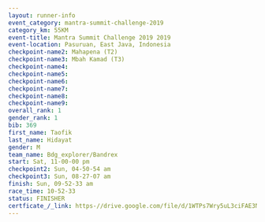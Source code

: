 ```yaml
---
layout: runner-info 
event_category: mantra-summit-challenge-2019 
category_km: 55KM 
event-title: Mantra Summit Challenge 2019 2019 
event-location: Pasuruan, East Java, Indonesia 
checkpoint-name2: Mahapena (T2) 
checkpoint-name3: Mbah Kamad (T3) 
checkpoint-name4: 
checkpoint-name5: 
checkpoint-name6: 
checkpoint-name7: 
checkpoint-name8: 
checkpoint-name9: 
overall_rank: 1
gender_rank: 1
bib: 369
first_name: Taofik
last_name: Hidayat
gender: M
team_name: Bdg_explorer/Bandrex
start: Sat, 11-00-00 pm
checkpoint2: Sun, 04-50-54 am
checkpoint3: Sun, 08-27-07 am
finish: Sun, 09-52-33 am
race_time: 10-52-33
status: FINISHER
certficate_/_link: https-//drive.google.com/file/d/1WTPs7Wry5uL3ciFAE3NAqj1-to88vUaF/view?usp=sharing
---
```

